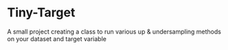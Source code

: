 # Tiny-Target
A small project creating a class to run various up &amp; undersampling methods on your dataset and target variable
